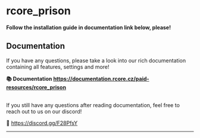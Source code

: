 # rcore_prison

**Follow the installation guide in documentation link below, please!**

## **Documentation**
If you have any questions, please take a look into our rich documentation containing all features, settings and more!

**📚 Documentation https://documentation.rcore.cz/paid-resources/rcore_prison** <br/><br/>

If you still have any questions after reading documentation, feel free to reach out to us on our discord!

📧 https://discord.gg/F28PfsY

***
